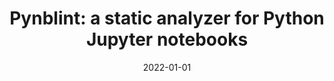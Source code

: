 ---
title: "Pynblint: a static analyzer for Python Jupyter notebooks"
collection: publications
category: conferences
permalink: /publication/2022-01-01-Pynblint-a-static-analyzer-for-Python-Jupyter-notebooks
date: 2022-01-01
venue: 'In Proc. of the 1st International Conference on AI Engineering: Software Engineering for AI, CAIN 2022, Pittsburgh, Pennsylvania, May 16-17, 2022'
paperurl: 'https://doi.org/10.1145/3522664.3528612'
citation: ' Luigi Quaranta,  Fabio Calefato,  Filippo Lanubile, &quot;Pynblint: a static analyzer for Python Jupyter notebooks.&quot; <i>In Proc. of the 1st International Conference on AI Engineering: Software Engineering for AI, CAIN 2022, Pittsburgh, Pennsylvania, May 16-17, 2022</i>, 2022. DOI: <a href="https://doi.org/10.1145/3522664.3528612">10.1145/3522664.3528612</a>.'
doi: 10.1145/3522664.3528612'
---